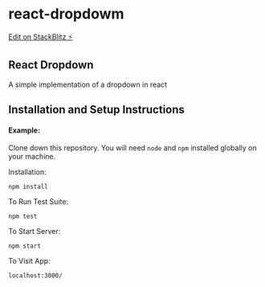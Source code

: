 # react-dropdowm

[Edit on StackBlitz ⚡️](https://stackblitz.com/edit/react-hyqxv5)



## React Dropdown 

A simple implementation of a dropdown in react

## Installation and Setup Instructions

#### Example:  

Clone down this repository. You will need `node` and `npm` installed globally on your machine.  

Installation:

`npm install`  

To Run Test Suite:  

`npm test`  

To Start Server:

`npm start`  

To Visit App:

`localhost:3000/`  
